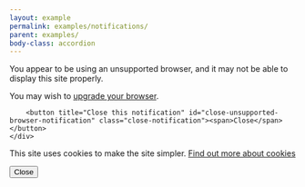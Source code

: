 ```yaml
---
layout: example
permalink: examples/notifications/
parent: examples/
body-class: accordion
---
```




<div id="browser-notice" class="notification strong">
    <div class="container">
        <p>You appear to be using an unsupported browser, and it may not be able to display this site properly.</p>
        <p>You may wish to <a href="/browsers/">upgrade your browser</a>.</p>

        <button title="Close this notification" id="close-unsupported-browser-notification" class="close-notification"><span>Close</span></button>
    </div>
</div>
<div id="cookie-notice" class="notification" aria-describedby="cookieinfo">
    <div class="container">
        <p tabindex="0" id="cookieinfo" class="cookieinfo">This site uses cookies to make the site simpler. <a href="/cookies/">Find out more about cookies</a></p>
        <button title="Close this notification" id="close-cookie-notification" class="close-notification">Close</button>
    </div>
</div>